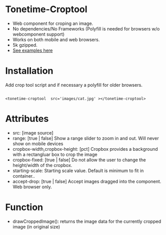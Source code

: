 # Tonetime-Croptool

* Web component for croping an image.
* No dependencies/No Frameworks (Polyfill is needed for browsers w/o webcomponent support)
* Works on both mobile and web browsers.
* 5k gzipped.
* [See examples here](https://tonetime.github.io/tonetime-croptool/)


# Installation

Add crop tool script and if necessary a polyfill for older browsers.
<br />


<code>
&lt;tonetime-croptool  src=&#039;images/cat.jpg&#039; &gt;&lt;/tonetime-croptool&gt;
</code>





# Attributes 
+ src: [image source]
+ range: [true | false]  Show a range slider to zoom in and out. Will never show on mobile devices
+ cropbox-width,cropbox-height: [pct] Cropbox provides a background with a rectangluar box to crop the image
+ cropbox-fixed: [true | false]  Do not allow the user to change the height/width of the cropbox.
+ starting-scale: Starting scale value. Default is minimum to fit in container..
+ accept-drop: [true | false] Accept images dragged into the component. Web browser only. 

# Function
+ drawCroppedImage(): returns the image data for the currently cropped image (in original size)
